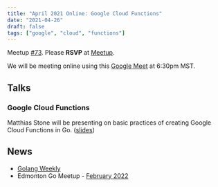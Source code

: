 ```yaml
---
title: "April 2021 Online: Google Cloud Functions"
date: "2021-04-26"
draft: false
tags: ["google", "cloud", "functions"]
---
```

Meetup [#73](https://github.com/edmontongo/presentations/issues/115). Please **RSVP** at [Meetup](https://www.meetup.com/startupedmonton/events/wxtrfsyccgbjc/).

We will be meeting online using this [Google Meet](https://meet.google.com/uhj-nnbg-dcg) at 6:30pm MST.

## Talks

### Google Cloud Functions

Matthias Stone will be presenting on basic practices of creating Google Cloud Functions in Go. ([slides](https://talks.godoc.org/github.com/edmontongo/presentations/2021-04/google-cloud-functions/google-cloud-functions.slide#1))

## News

- [Golang Weekly](https://golangweekly.com/)
- Edmonton Go Meetup - [February 2022](/meetup/2022-02/)
